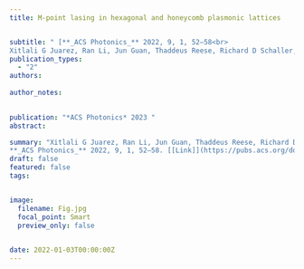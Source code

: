 ```yaml
---
title: M-point lasing in hexagonal and honeycomb plasmonic lattices


subtitle: " [**_ACS Photonics_** 2022, 9, 1, 52–58<br> 
Xitlali G Juarez, Ran Li, Jun Guan, Thaddeus Reese, Richard D Schaller, Teri W Odom* ](https://pubs.acs.org/doi/abs/10.1021/acsphotonics.1c01618)"
publication_types:
  - "2"
authors: 
  
author_notes:
  

publication: "*ACS Photonics* 2023 "
abstract: 

summary: "Xitlali G Juarez, Ran Li, Jun Guan, Thaddeus Reese, Richard D Schaller, Teri W Odom*  <br>
**_ACS Photonics_** 2022, 9, 1, 52–58. [[Link]](https://pubs.acs.org/doi/abs/10.1021/acsphotonics.1c01618)"
draft: false
featured: false
tags:


image:
  filename: Fig.jpg
  focal_point: Smart
  preview_only: false

 
date: 2022-01-03T00:00:00Z
---
```







